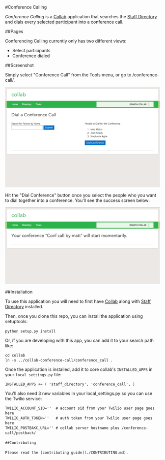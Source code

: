 #Conference Calling

*Conference Calling* is a [Collab](https://github.com/cfpb/collab) application 
that searches the 
[Staff Directory](https://github.com/cfpb/collab-staff-directory) 
and dials every selected participant into a conference call. 


##Pages

Conferencing Calling currently only has two different views:

* Select participants
* Conference dialed

##Screenshot

Simply select "Conference Call" from the Tools menu, or go to 
/conference-call/.

![selection page](screenshots/selection.jpg "Select Participants page")

Hit the "Dial Conference" button once you select the people who you want 
to dial together into a conference. You'll see the success screen below:

![dialed page](screenshots/dial-conference.jpg "Conference dialed page")


##Installation

To use this application you will need to first have 
[Collab](https://github.com/cfpb/collab) along with 
[Staff Directory](https://github.com/cfpb/collab-staff-directory) installed.

Then, once you clone this repo, you can install the application using 
setuptools:

`python setup.py install`

Or, if you are developing with this app, you can add it to your search path 
like:

```
cd collab
ln -s ../collab-conference-call/conference_call .
```

Once the application is installed, add it to core collab's 
`INSTALLED_APPS` in your `local_settings.py` file:

```
INSTALLED_APPS += ( 'staff_directory', 'conference_call', )
```

You'll also need 3 new variables in your local_settings.py so you can use 
the Twilio service:

```
TWILIO_ACCOUNT_SID=''  # account sid from your Twilio user page goes here
TWILIO_AUTH_TOKEN=''   # auth token from your Twilio user page goes here
TWILIO_POSTBAKC_URL='' # collab server hostname plus /conference-call/postback/

##Contributing

Please read the [contributing guide](./CONTRIBUTING.md).
